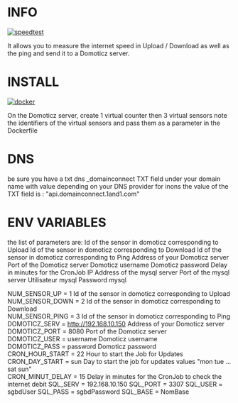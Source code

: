 # INFO 
[![speedtest](https://img.shields.io/static/v1?label=based_on&message=speedtest-cli&color=blue)](link=https://github.com/sivel/speedtest-cli,float="left")

 It allows you to measure the internet speed in Upload / Download as well as the ping and send it to a Domoticz server.

# INSTALL 
[![docker](https://img.shields.io/static/v1?label=docker&message=debitmonitor&color=green)](link=https://hub.docker.com/r/goodlinux/debitmonitor,float="left")

 On the Domoticz server, create 1 virtual counter then 3 virtual sensors 
 note the identifiers of the virtual sensors 
 and pass them as a parameter in the Dockerfile 

# DNS 
 be sure you have a txt dns _domainconnect TXT field under your domain name with value depending on your DNS provider 
 for inons the value of the TXT field is : "api.domainconnect.1and1.com"

# ENV VARIABLES 
 the list of parameters are:
 Id of the sensor in domoticz corresponding to Upload
 Id of the sensor in domoticz corresponding to Download
 Id of the sensor in domoticz corresponding to Ping
 Address of your Domoticz server
 Port of the Domoticz server
 Domoticz username
 Domoticz password
 Delay in minutes for the CronJob
 IP Address of the mysql server
 Port of the mysql server
 Utilisateur mysql
 Password mysql

 NUM_SENSOR_UP = 1      Id of the sensor in domoticz corresponding to Upload   
 NUM_SENSOR_DOWN = 2    Id of the sensor in domoticz corresponding to Download   
 NUM_SENSOR_PING = 3    Id of the sensor in domoticz corresponding to Ping   
 DOMOTICZ_SERV = http://192.168.10.150    Address of your Domoticz server   
 DOMOTICZ_PORT = 8080    Port of the Domoticz server   
 DOMOTICZ_USER = username    Domoticz username   
 DOMOTICZ_PASS = password    Domoticz password   
 CRON_HOUR_START = 22        Hour to start the Job for Updates  
 CRON_DAY_START = sun        Day to start the job for updates values "mon tue ... sat sun"     
 CRON_MINUT_DELAY = 15       Delay in minutes for the CronJob to check the internet debit 
 SQL_SERV = 192.168.10.150 
 SQL_PORT = 3307 
 SQL_USER = sgbdUser 
 SQL_PASS = sgbdPassword 
 SQL_BASE = NomBase	
